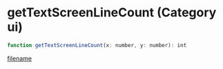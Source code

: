 # getTextScreenLineCount (Category ui)

```js
function getTextScreenLineCount(x: number, y: number): int
```

[filename](getTextScreenLineCount_m.md ':include')